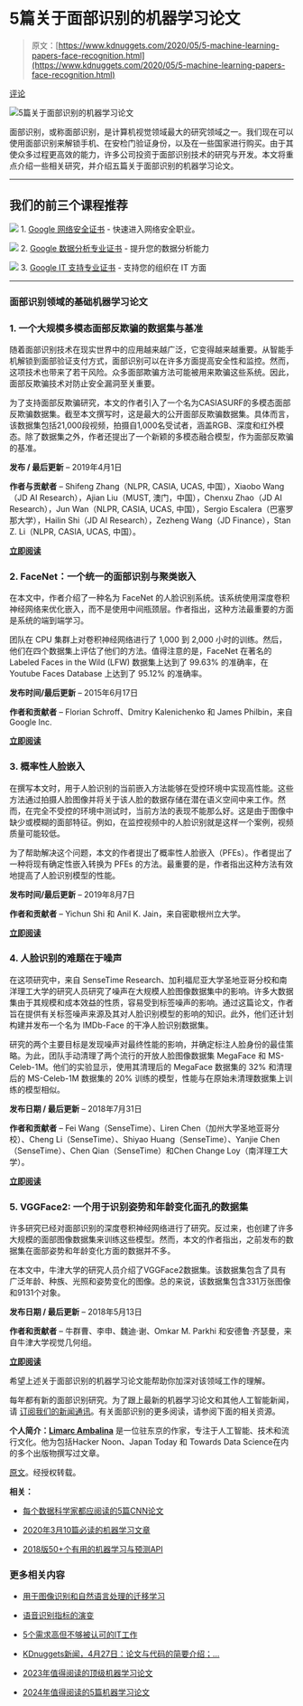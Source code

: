 # 5篇关于面部识别的机器学习论文

> 原文：[https://www.kdnuggets.com/2020/05/5-machine-learning-papers-face-recognition.html](https://www.kdnuggets.com/2020/05/5-machine-learning-papers-face-recognition.html)

[评论](#comments)

![5篇关于面部识别的机器学习论文](../Images/3150c9e6bb0238dc10071f262fe0bfa6.png)

面部识别，或称面部识别，是计算机视觉领域最大的研究领域之一。我们现在可以使用面部识别来解锁手机、在安检门验证身份，以及在一些国家进行购买。由于其使众多过程更高效的能力，许多公司投资于面部识别技术的研究与开发。本文将重点介绍一些相关研究，并介绍五篇关于面部识别的机器学习论文。

* * *

## 我们的前三个课程推荐

![](../Images/0244c01ba9267c002ef39d4907e0b8fb.png) 1\. [Google 网络安全证书](https://www.kdnuggets.com/google-cybersecurity) - 快速进入网络安全职业。

![](../Images/e225c49c3c91745821c8c0368bf04711.png) 2\. [Google 数据分析专业证书](https://www.kdnuggets.com/google-data-analytics) - 提升您的数据分析能力

![](../Images/0244c01ba9267c002ef39d4907e0b8fb.png) 3\. [Google IT 支持专业证书](https://www.kdnuggets.com/google-itsupport) - 支持您的组织在 IT 方面

* * *

### 面部识别领域的基础机器学习论文

### 1\. 一个大规模多模态面部反欺骗的数据集与基准

随着面部识别技术在现实世界中的应用越来越广泛，它变得越来越重要。从智能手机解锁到面部验证支付方式，面部识别可以在许多方面提高安全性和监控。然而，这项技术也带来了若干风险。众多面部欺骗方法可能被用来欺骗这些系统。因此，面部反欺骗技术对防止安全漏洞至关重要。

为了支持面部反欺骗研究，本文的作者引入了一个名为CASIASURF的多模态面部反欺骗数据集。截至本文撰写时，这是最大的公开面部反欺骗数据集。具体而言，该数据集包括21,000段视频，拍摄自1,000名受试者，涵盖RGB、深度和红外模态。除了数据集之外，作者还提出了一个新颖的多模态融合模型，作为面部反欺骗的基准。

**发布 / 最后更新** – 2019年4月1日

**作者与贡献者** – Shifeng Zhang（NLPR, CASIA, UCAS, 中国），Xiaobo Wang（JD AI Research），Ajian Liu（MUST, 澳门，中国），Chenxu Zhao（JD AI Research），Jun Wan（NLPR, CASIA, UCAS, 中国），Sergio Escalera（巴塞罗那大学），Hailin Shi（JD AI Research），Zezheng Wang（JD Finance），Stan Z. Li（NLPR, CASIA, UCAS, 中国）。

**[立即阅读](https://arxiv.org/pdf/1812.00408v3.pdf)**

### 2\. FaceNet：一个统一的面部识别与聚类嵌入

在本文中，作者介绍了一种名为 FaceNet 的人脸识别系统。该系统使用深度卷积神经网络来优化嵌入，而不是使用中间瓶颈层。作者指出，这种方法最重要的方面是系统的端到端学习。

团队在 CPU 集群上对卷积神经网络进行了 1,000 到 2,000 小时的训练。然后，他们在四个数据集上评估了他们的方法。值得注意的是，FaceNet 在著名的 Labeled Faces in the Wild (LFW) 数据集上达到了 99.63% 的准确率，在 Youtube Faces Database 上达到了 95.12% 的准确率。

**发布时间/最后更新** – 2015年6月17日

**作者和贡献者** – Florian Schroff、Dmitry Kalenichenko 和 James Philbin，来自 Google Inc.

**[立即阅读](https://arxiv.org/pdf/1503.03832v3.pdf)**

### 3\. 概率性人脸嵌入

在撰写本文时，用于人脸识别的当前嵌入方法能够在受控环境中实现高性能。这些方法通过拍摄人脸图像并将关于该人脸的数据存储在潜在语义空间中来工作。然而，在完全不受控的环境中测试时，当前方法的表现不能那么好。这是由于图像中缺少或模糊的面部特征。例如，在监控视频中的人脸识别就是这样一个案例，视频质量可能较低。

为了帮助解决这个问题，本文的作者提出了概率性人脸嵌入（PFEs）。作者提出了一种将现有确定性嵌入转换为 PFEs 的方法。最重要的是，作者指出这种方法有效地提高了人脸识别模型的性能。

**发布时间/最后更新** – 2019年8月7日

**作者和贡献者** – Yichun Shi 和 Anil K. Jain，来自密歇根州立大学。

**[立即阅读](https://arxiv.org/pdf/1904.09658.pdf)**

### 4\. 人脸识别的难题在于噪声

在这项研究中，来自 SenseTime Research、加利福尼亚大学圣地亚哥分校和南洋理工大学的研究人员研究了噪声在大规模人脸图像数据集中的影响。许多大数据集由于其规模和成本效益的性质，容易受到标签噪声的影响。通过这篇论文，作者旨在提供有关标签噪声来源及其对人脸识别模型的影响的知识。此外，他们还计划构建并发布一个名为 IMDb-Face 的干净人脸识别数据集。

研究的两个主要目标是发现噪声对最终性能的影响，并确定标注人脸身份的最佳策略。为此，团队手动清理了两个流行的开放人脸图像数据集 MegaFace 和 MS-Celeb-1M。他们的实验显示，使用其清理后的 MegaFace 数据集的 32% 和清理后的 MS-Celeb-1M 数据集的 20% 训练的模型，性能与在原始未清理数据集上训练的模型相似。

**发布日期 / 最后更新** – 2018年7月31日

**作者和贡献者** – Fei Wang（SenseTime）、Liren Chen（加州大学圣地亚哥分校）、Cheng Li（SenseTime）、Shiyao Huang（SenseTime）、Yanjie Chen（SenseTime）、Chen Qian（SenseTime）和Chen Change Loy（南洋理工大学）。

**[立即阅读](https://arxiv.org/pdf/1807.11649v1.pdf)**

### 5. VGGFace2: 一个用于识别姿势和年龄变化面孔的数据集

许多研究已经对面部识别的深度卷积神经网络进行了研究。反过来，也创建了许多大规模的面部图像数据集来训练这些模型。然而，本文的作者指出，之前发布的数据集在面部姿势和年龄变化方面的数据并不多。

在本文中，牛津大学的研究人员介绍了VGGFace2数据集。该数据集包含了具有广泛年龄、种族、光照和姿势变化的图像。总的来说，该数据集包含331万张图像和9131个对象。

**发布日期 / 最后更新** – 2018年5月13日

**作者和贡献者** – 牛群曹、李申、魏迪·谢、Omkar M. Parkhi 和安德鲁·齐瑟曼，来自牛津大学视觉几何组。

**[立即阅读](https://arxiv.org/pdf/1710.08092v2.pdf)**

希望上述关于面部识别的机器学习论文能帮助你加深对该领域工作的理解。

每年都有新的面部识别研究。为了跟上最新的机器学习论文和其他人工智能新闻，请 [订阅我们的新闻通讯](https://lionbridge.ai/ai-newsletter-subscription/)。有关面部识别的更多阅读，请参阅下面的相关资源。

**个人简介：[Limarc Ambalina](https://www.linkedin.com/in/limarc-ambalina-11604371/)** 是一位驻东京的作家，专注于人工智能、技术和流行文化。他为包括Hacker Noon、Japan Today 和 Towards Data Science在内的多个出版物撰写过文章。

[原文](https://lionbridge.ai/articles/5-machine-learning-papers-on-face-recognition/)。经授权转载。

**相关：**

+   [每个数据科学家都应阅读的5篇CNN论文](/2020/04/5-papers-cnns-data-scientist.html)

+   [2020年3月10篇必读的机器学习文章](/2020/04/10-must-read-machine-learning-articles-march-2020.html)

+   [2018版50+个有用的机器学习与预测API](/2018/05/50-useful-machine-learning-prediction-apis-2018-edition.html)

### 更多相关内容

+   [用于图像识别和自然语言处理的迁移学习](https://www.kdnuggets.com/2022/01/transfer-learning-image-recognition-natural-language-processing.html)

+   [语音识别指标的演变](https://www.kdnuggets.com/2022/10/evolution-speech-recognition-metrics.html)

+   [5个需求高但不够被认可的IT工作](https://www.kdnuggets.com/5-it-jobs-that-are-high-in-demand-but-dont-get-enough-recognition)

+   [KDnuggets新闻，4月27日：论文与代码的简要介绍；…](https://www.kdnuggets.com/2022/n17.html)

+   [2023年值得阅读的顶级机器学习论文](https://www.kdnuggets.com/2023/03/top-machine-learning-papers-read-2023.html)

+   [2024年值得阅读的5篇机器学习论文](https://www.kdnuggets.com/5-machine-learning-papers-to-read-in-2024)
